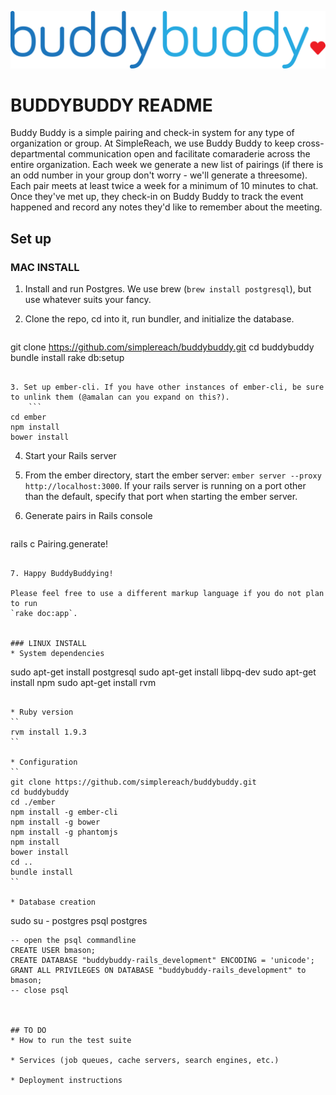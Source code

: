 ![Alt text](/ember/app/styles/images/logo.png?raw=true "Buddy Buddy Logo")

# BUDDYBUDDY README
Buddy Buddy is a simple pairing and check-in system for any type of organization or group. At SimpleReach, we use Buddy Buddy to keep cross-departmental communication open and facilitate comaraderie across the entire organization. Each week we generate a new list of pairings (if there is an odd number in your group don't worry - we'll generate a threesome). Each pair meets at least twice a week for a minimum of 10 minutes to chat. Once they've met up, they check-in on Buddy Buddy to track the event happened and record any notes they'd like to remember about the meeting.

## Set up
### MAC INSTALL

1. Install and run Postgres. We use brew (`brew install postgresql`), but use whatever suits your fancy.

2. Clone the repo, cd into it, run bundler, and initialize the database. 
    ```
git clone https://github.com/simplereach/buddybuddy.git
cd buddybuddy
bundle install
rake db:setup
```

3. Set up ember-cli. If you have other instances of ember-cli, be sure to unlink them (@amalan can you expand on this?).
    ```
cd ember
npm install
bower install
```

4. Start your Rails server

5. From the ember directory, start the ember server: `ember server --proxy http://localhost:3000`. If your rails server is running on a port other than the default, specify that port when starting the ember server.

6. Generate pairs in Rails console
    ```
rails c
Pairing.generate!
```

7. Happy BuddyBuddying!

Please feel free to use a different markup language if you do not plan to run
`rake doc:app`.


### LINUX INSTALL
* System dependencies
```
sudo apt-get install postgresql
sudo apt-get install libpq-dev
sudo apt-get install npm
sudo apt-get install rvm
```

* Ruby version
``
rvm install 1.9.3
``

* Configuration
``
git clone https://github.com/simplereach/buddybuddy.git
cd buddybuddy
cd ./ember
npm install -g ember-cli
npm install -g bower
npm install -g phantomjs
npm install
bower install
cd ..
bundle install
``

* Database creation
```
sudo su - postgres
psql postgres
```
-- open the psql commandline
CREATE USER bmason;
CREATE DATABASE "buddybuddy-rails_development" ENCODING = 'unicode';
GRANT ALL PRIVILEGES ON DATABASE "buddybuddy-rails_development" to bmason;
-- close psql



## TO DO
* How to run the test suite

* Services (job queues, cache servers, search engines, etc.)

* Deployment instructions


